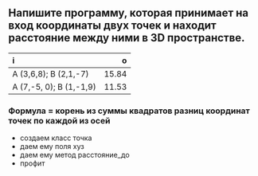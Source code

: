 ## Напишите программу, которая принимает на вход координаты двух точек и находит расстояние между ними в 3D пространстве.
|i|o|
|:-|-:|
A (3,6,8); B (2,1,-7)|15.84
A (7,-5, 0); B (1,-1,9)|11.53

### Формула = корень из суммы квадратов разниц координат точек по каждой из осей
* создаем класс точка
* даем ему поля  хуз
* даем ему метод расстояние_до
* профит

 <!-- Конструктор это фя повторяющая имя класса, содержит связи полей с пространством имен и ничего не возвращает; без конструктора класс нельзя импортировать... значит ли это что это мэйн?  Нет, не значит. В мейне уже можно создавать новые объекты Себя. -->
<!-- делать или не делать фю принимающую 3 инта если конструктор принял 3 войда? 
Не делать. Юзер мд -->
